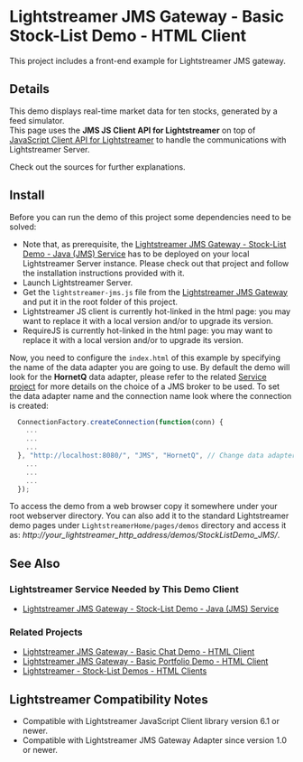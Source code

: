 # Lightstreamer JMS Gateway - Basic Stock-List Demo - HTML Client

<!-- START DESCRIPTION lightstreamer-jms-example-stocklist-client-javascript -->

This project includes a front-end example for Lightstreamer JMS gateway.

## Details

This demo displays real-time market data for ten stocks, generated by a feed simulator.<br>
This page uses the <b>JMS JS Client API for Lightstreamer</b> on top of [JavaScript Client API for Lightstreamer](http://www.lightstreamer.com/docs/client_javascript_uni_api/index.html) to handle the communications with Lightstreamer Server.<br>

Check out the sources for further explanations.

<!-- END DESCRIPTION lightstreamer-jms-example-stocklist-client-javascript -->

## Install

Before you can run the demo of this project some dependencies need to be solved:

* Note that, as prerequisite, the [Lightstreamer JMS Gateway - Stock-List Demo - Java (JMS) Service](https://github.com/Weswit/Lightstreamer-JMS-example-StockList-service-java) has to be deployed on your local Lightstreamer Server instance. Please check out that project and follow the installation instructions provided with it.
* Launch Lightstreamer Server.
* Get the `lightstreamer-jms.js` file from the [Lightstreamer JMS Gateway](http://download.lightstreamer.com/#jms) and put it in the root folder of this project.
* Lightstreamer JS client is currently hot-linked in the html page: you may want to replace it with a local version and/or to upgrade its version.
* RequireJS is currently hot-linked in the html page: you may want to replace it with a local version and/or to upgrade its version.

Now, you need to configure the `index.html` of this example by specifying the name of the data adapter you are going to use. By default the demo will look for the <b>HornetQ</b> data adapter, please refer to the related [Service project](https://github.com/Weswit/Lightstreamer-JMS-example-StockList-service-java) for more details on the choice of a JMS broker to be used.
To set the data adapter name and the connection name look where the connection is created:

```js
  ConnectionFactory.createConnection(function(conn) {
    ...
    ...
    ...
  }, "http://localhost:8080/", "JMS", "HornetQ", // Change data adapter here
    ...
    ...
    ...
  });
```

To access the demo from a web browser copy it somewhere under your root webserver directory. You can also add it to the standard Lightstreamer demo pages under `LightstreamerHome/pages/demos` directory and access it as: <i>http://_your_lightstreamer_http_address_/demos/StockListDemo_JMS/</i>.

## See Also

### Lightstreamer Service Needed by This Demo Client

<!-- START RELATED_ENTRIES -->
* [Lightstreamer JMS Gateway - Stock-List Demo - Java (JMS) Service](https://github.com/Weswit/Lightstreamer-JMS-example-StockList-service-java)

<!-- END RELATED_ENTRIES -->
### Related Projects

* [Lightstreamer JMS Gateway - Basic Chat Demo - HTML Client](https://github.com/Weswit/Lightstreamer-JMS-example-Chat-client-javascript)
* [Lightstreamer JMS Gateway - Basic Portfolio Demo - HTML Client](https://github.com/Weswit/Lightstreamer-JMS-example-Portfolio-client-javascript)
* [Lightstreamer - Stock-List Demos - HTML Clients](https://github.com/Weswit/Lightstreamer-example-StockList-client-javascript)

## Lightstreamer Compatibility Notes

* Compatible with Lightstreamer JavaScript Client library version 6.1 or newer.
* Compatible with Lightstreamer JMS Gateway Adapter since version 1.0 or newer.
